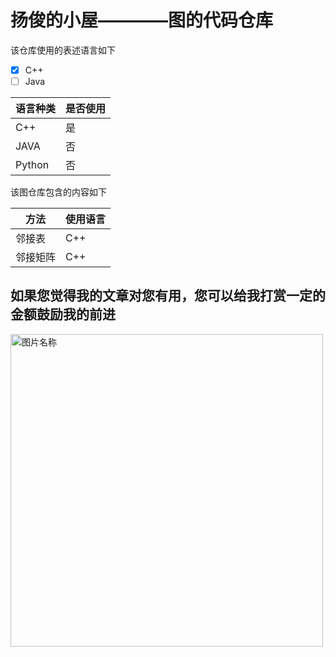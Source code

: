 # 扬俊的小屋————图的代码仓库

该仓库使用的表述语言如下
- [x] C++
- [ ] Java

语言种类 | 是否使用
-------- | ----------
C++      | 是
JAVA     | 否
Python   | 否

该图仓库包含的内容如下


方法 | 使用语言
--- | ---
邻接表 | C++
邻接矩阵 | C++
## 如果您觉得我的文章对您有用，您可以给我打赏一定的金额鼓励我的前进 
<img src="http://ww1.sinaimg.cn/large/0060lm7Tly1fmlyfhapirj30p00qadj6.jpg" width = "500" height = "500" alt="图片名称" align=center />
